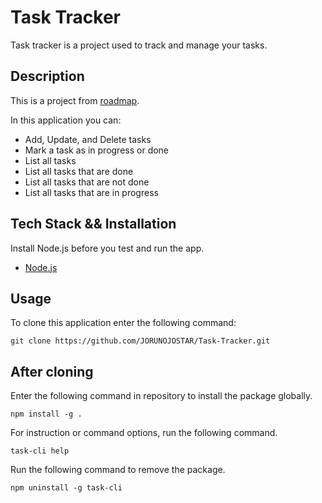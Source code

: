 # Task Tracker
Task tracker is a project used to track and manage your tasks. 

## Description

This is a project from [roadmap](https://roadmap.sh/projects/task-tracker).

In this application you can:
- Add, Update, and Delete tasks
- Mark a task as in progress or done
- List all tasks
- List all tasks that are done
- List all tasks that are not done
- List all tasks that are in progress


## Tech Stack && Installation
Install Node.js before you test and run the app.
- [Node.js](https://nodejs.org/en)


## Usage
To clone this application enter the following command:
```
git clone https://github.com/JORUNOJOSTAR/Task-Tracker.git
```


## After cloning

Enter the following command in repository to install the package globally.
```
npm install -g .
```
For instruction or command options, run the following command. 
```
task-cli help
```
Run the following command to remove the package.
```
npm uninstall -g task-cli
```

